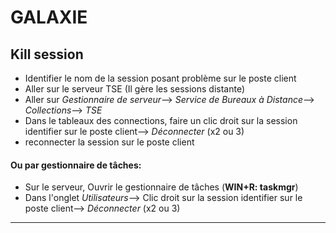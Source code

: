 # **GALAXIE**
## Kill session 
- Identifier le nom de la session posant problème sur le poste client
- Aller sur le serveur TSE (Il gère les sessions distante)
- Aller sur _Gestionnaire de serveur_--> _Service de Bureaux à Distance_--> _Collections_--> _TSE_
- Dans le tableaux des connections, faire un clic droit sur la session identifier sur le poste client--> _Déconnecter_ (x2 ou 3)
- reconnecter la session sur le poste client


#### Ou par gestionnaire de tâches:
- Sur le serveur, Ouvrir le gestionnaire de tâches (**WIN+R: taskmgr**)
- Dans l'onglet _Utilisateurs_--> Clic droit sur la session identifier sur le poste client--> _Déconnecter_ (x2 ou 3)

_________________________________________________________________

